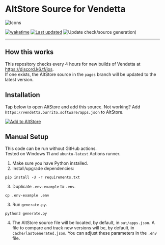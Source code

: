 # AltStore Source for Vendetta
![Icons](https://skillicons.dev/icons?i=py,githubactions,github)

[![wakatime](https://wakatime.com/badge/github/burritosoftware/vendetta-altsource.svg)](https://wakatime.com/badge/github/burritosoftware/vendetta-altsource) [![Last updated](https://img.shields.io/github/last-commit/burritosoftware/vendetta-altsource/pages?logo=github&label=last%20updated)](https://github.com/burritosoftware/vendetta-altsource/commits/pages/) ![Update check/source generation)](https://img.shields.io/github/actions/workflow/status/burritosoftware/vendetta-altsource/create.yml?logo=github&label=update%20check%2Fsource%20generation)

---

## How this works
This repository checks every 4 hours for new builds of Vendetta at https://discord.k6.tf/ios.  
If one exists, the AltStore source in the `pages` branch will be updated to the latest version.

## Installation
Tap below to open AltStore and add this source. Not working? Add `https://vendetta.burrito.software/apps.json` to AltStore.

[![Add to AltStore](https://taidums.are-really.cool/9nj3vv5.png)](https://vendetta.burrito.software)

## Manual Setup
This code can be run without GitHub actions.  
Tested on Windows 11 and `ubuntu-latest` Actions runner.

1. Make sure you have Python installed.
2. Install/upgrade dependencies:
  ```
  pip install -U -r requirements.txt
  ```
3. Duplicate `.env-example` to `.env`.
  ```
  cp .env-example .env
  ```
3. Run `generate.py`.
  ```
  python3 generate.py
  ```
4. The AltStore source file will be located, by default, in `out/apps.json`. A file to compare and track new versions will be, by default, in `cache/lastGenerated.json`. You can adjust these parameters in the `.env` file.